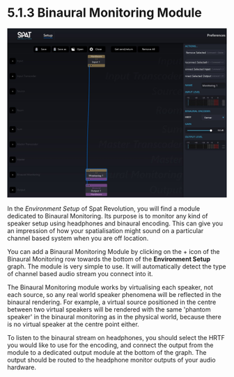 # 5.1.3 Binaural Monitoring Module

![](../../include/SpatRevolution_UserGuide_-050.jpg)

In the _Environment Setup_ of Spat Revolution, you will find a module dedicated to
Binaural Monitoring. Its purpose is to monitor any kind of speaker setup using
headphones and binaural encoding. This can give you an impression of how your
spatialisation might sound on a particular channel based system when you are off
location.


You can add a Binaural Monitoring Module by clicking on the + icon of the Binaural Monitoring row towards the bottom of the **Environment Setup** graph. The
module is very simple to use. It will automatically detect the type of channel based
audio stream you connect into it.

The Binaural Monitoring module works by virtualising each speaker, not each
source, so any real world speaker phenomena will be reflected in the binaural rendering. For example, a virtual source positioned in the centre between two virtual
speakers will be rendered with the same 'phantom speaker' in the binaural monitoring as in the physical world, because there is no virtual speaker at the centre
point either.

To listen to the binaural stream on headphones, you should select the HRTF you
would like to use for the encoding, and connect the output from the module to a
dedicated output module at the bottom of the graph. The output should be routed
to the headphone monitor outputs of your audio hardware.

